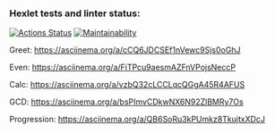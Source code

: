 
### Hexlet tests and linter status:
[![Actions Status](https://github.com/ssidorovan/java-project-61/workflows/hexlet-check/badge.svg)](https://github.com/ssidorovan/java-project-61/actions)
[![Maintainability](https://api.codeclimate.com/v1/badges/74b9c77994449ec288ea/maintainability)](https://codeclimate.com/github/ssidorovan/java-project-61/maintainability)

Greet: https://asciinema.org/a/cCQ6JDCSEf1nVewc9Sjs0oGhJ

Even: https://asciinema.org/a/FiTPcu9aesmAZFnVPojsNeccP

Calc: https://asciinema.org/a/vzbQ32cLCCLqcQGgA45R4AFUS

GCD: https://asciinema.org/a/bsPImvCDkwNX6N92ZlBMRy7Os

Progression: https://asciinema.org/a/QB6SoRu3kPUmkz8TkujtxXDcJ
